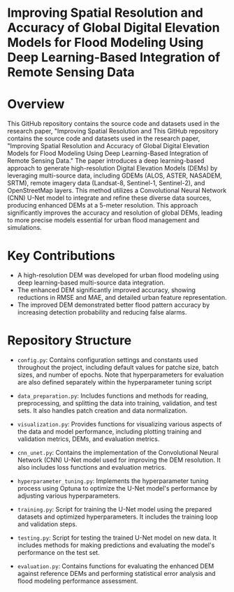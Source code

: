 # Improving Spatial Resolution and Accuracy of Global Digital Elevation Models for Flood Modeling Using Deep Learning-Based Integration of Remote Sensing Data 

# Overview
This GitHub repository contains the source code and datasets used in the research paper, "Improving Spatial Resolution and 
This GitHub repository contains the source code and datasets used in the research paper, "Improving Spatial Resolution and Accuracy of Global Digital Elevation Models for Flood Modeling Using Deep Learning-Based Integration of Remote Sensing Data." The paper introduces a deep learning-based approach to generate high-resolution Digital Elevation Models (DEMs) by leveraging multi-source data, including GDEMs (ALOS, ASTER, NASADEM, SRTM), remote imagery data (Landsat-8, Sentinel-1, Sentinel-2), and OpenStreetMap layers. This method utilizes a Convolutional Neural Network (CNN) U-Net model to integrate and refine these diverse data sources, producing enhanced DEMs at a 5-meter resolution. This approach significantly improves the accuracy and resolution of global DEMs, leading to more precise models essential for urban flood management and simulations.

# Key Contributions
- A high-resolution DEM was developed for urban flood modeling using deep learning-based multi-source data integration.
- The enhanced DEM significantly improved accuracy, showing reductions in RMSE and MAE, and detailed urban feature representation.
- The improved DEM demonstrated better flood pattern accuracy by increasing detection probability and reducing false alarms.

# Repository Structure
 - `config.py`: Contains configuration settings and constants used throughout the project, including default values for patche size, batch sizes, and number of epochs. Note that hyperparameters for evaluation are also defined separately within the hyperparameter tuning script

 - `data_preparation.py`: Includes functions and methods for reading, preprocessing, and splitting the data into training, validation, and test sets. It also handles patch creation and data normalization.

- `visualization.py`: Provides functions for visualizing various aspects of the data and model performance, including plotting training and validation metrics, DEMs, and evaluation metrics.

- `cnn_unet.py`: Contains the implementation of the Convolutional Neural Network (CNN) U-Net model used for improving the DEM resolution. It also includes loss functions and evaluation metrics.

- `hyperparameter_tuning.py`: Implements the hyperparameter tuning process using Optuna to optimize the U-Net model's performance by adjusting various hyperparameters.

- `training.py`: Script for training the U-Net model using the prepared datasets and optimized hyperparameters. It includes the training loop and validation steps.

- `testing.py`: Script for testing the trained U-Net model on new data. It includes methods for making predictions and evaluating the model's performance on the test set.

- `evaluation.py`: Contains functions for evaluating the enhanced DEM against reference DEMs and performing statistical error analysis and flood modeling performance assessment.
